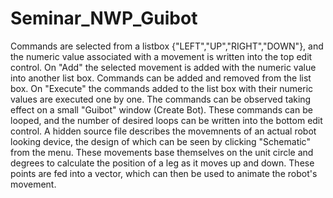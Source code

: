 # Seminar_NWP_Guibot

Commands are selected from a listbox {"LEFT","UP","RIGHT","DOWN"}, and the numeric value associated
with a movement is written into the top edit control.
On "Add" the selected movement is added with the numeric value into another
list box.
Commands can be added and removed from the list box.
On "Execute" the commands added to the list box with their numeric values
are executed one by one.
The commands can be observed taking effect on a small "Guibot" window
(Create Bot).
These commands can be looped, and the number of desired loops can be
written into the bottom edit control.
A hidden source file describes the movemnents of an actual robot looking device, the design of which can be seen by clicking "Schematic" from the menu.
These movements base themselves on the unit circle and degrees to calculate the position of a leg as it moves up and down.
These points are fed into a vector, which can then be used to animate the robot's movement.
